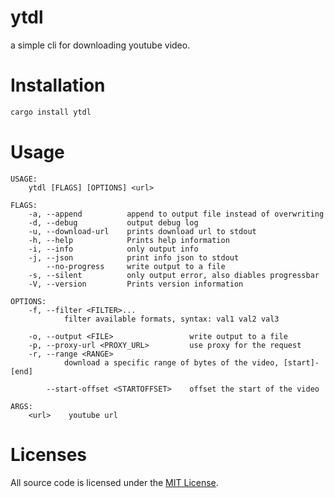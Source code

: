# ytdl
a simple cli for downloading youtube video.

# Installation
```sh
cargo install ytdl
```
# Usage 
```
USAGE:
    ytdl [FLAGS] [OPTIONS] <url>

FLAGS:
    -a, --append          append to output file instead of overwriting
    -d, --debug           output debug log
    -u, --download-url    prints download url to stdout
    -h, --help            Prints help information
    -i, --info            only output info
    -j, --json            print info json to stdout
        --no-progress     write output to a file
    -s, --silent          only output error, also diables progressbar
    -V, --version         Prints version information

OPTIONS:
    -f, --filter <FILTER>...
            filter available formats, syntax: val1 val2 val3

    -o, --output <FILE>                 write output to a file
    -p, --proxy-url <PROXY_URL>         use proxy for the request
    -r, --range <RANGE>
            download a specific range of bytes of the video, [start]-[end]

        --start-offset <STARTOFFSET>    offset the start of the video

ARGS:
    <url>    youtube url
```

# Licenses

All source code is licensed under the [MIT License](https://github.com/cssivision/ytdl/blob/master/LICENSE).

